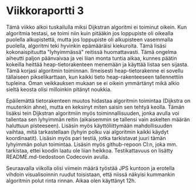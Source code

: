# Viikkoraportti 3
Tämä viikko alkoi tuskailulla miksi Dijkstran algoritmi ei toiminut oikein. Kun algoritmia testasi, se toimi niin kuin pitääkin jos loppupiste oli oikealla puolella alkupistettä, mutta jos loppupiste oli alkupisteen vasemmalla puolella, algoritmi teki hyvinkin epämääräisi kiekuroita. Tämä lisäsi kokonaispituutta "lyhyimmässä" reitissä huomattavasti. Tämä ongelma aiheutti paljon päänvaivaa ja vei liian monta tuntia aikaa, kunnes päätin kokeilla heittää heap-tietorakenteen menemään ja käyttää listaa sen sijasta. Tämä korjasi algoritmin toiminnan. Ilmeisesti heap-tietorakenne ei sovellu tällaiseen pikselikarttaan, kun kaikki tieto heap-rakenteeseen tallennettiin tupleina. Oman veikkauksen mukaan se ei oikein ymmärtänyt mikä alkio sieltä keosta olisi milloinkin pitänyt noukkia. 

Epäilemättä tietorakenteen muutos hidastaa algoritmin toimintaa (Dijkstra on muutenkin ahne), mutta en keksinyt miten saisin sen tehtyä keolla. Tämän lisäksi tein Dijkstran algoritmiin myös toiminnallisuuden, jonka avulla voi tallentaa sen lyhyimmän reitin (aikaisemmin se tallensi vain askelten määrän haluttuun pisteeseen). Lisäsin myös käyttöliittymään mahdollisuuden vaihtaa, mitä tarkastellaan (lyhyin polku vai algoritmin kaikki käydyt koordinaatit).
Lisäsin myös pari testiä, jotka tarkistavat juuri tämän lyhyimmän polun toimintaa. Lisäsin myös github-repoon CI:n, joka mm. tarkistaa, ettei koodin laatu ole liian heikkoa. Testikattavuus on lisätty README.md-tiedostoon Codecovin avulla.

Seuraavalla viikolla olisi viimein määrä työstää JPS kuntoon ja erotella vihdoin visualisoinnin ruudut toisistaan, että niissä näkyisi kummankin algoritmin polut rinta rinnan.
Aikaa olen käyttänyt 12h.